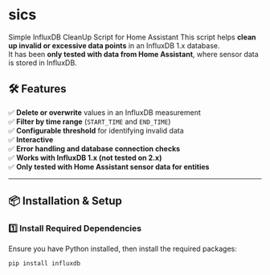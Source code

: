 # sics
Simple InfluxDB CleanUp Script for Home Assistant
This script helps **clean up invalid or excessive data points** in an InfluxDB 1.x database.  
It has been **only tested with data from Home Assistant**, where sensor data is stored in InfluxDB.

## 🛠 Features
✅ **Delete or overwrite** values in an InfluxDB measurement  
✅ **Filter by time range** (`START_TIME` and `END_TIME`)  
✅ **Configurable threshold** for identifying invalid data  
✅ **Interactive**  
✅ **Error handling and database connection checks**  
✅ **Works with InfluxDB 1.x (not tested on 2.x)**  
✅ **Only tested with Home Assistant sensor data for entities**  

---

## 📦 Installation & Setup
### **1️⃣ Install Required Dependencies**
Ensure you have Python installed, then install the required packages:
```bash
pip install influxdb
